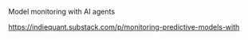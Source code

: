 Model monitoring with AI agents

https://indiequant.substack.com/p/monitoring-predictive-models-with
